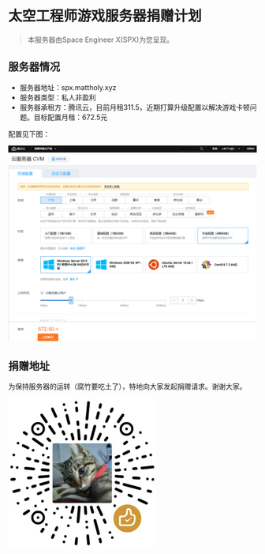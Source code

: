 # 太空工程师游戏服务器捐赠计划

> 本服务器由Space Engineer X(SPX)为您呈现。

## 服务器情况

* 服务器地址：spx.mattholy.xyz
* 服务器类型：私人非盈利
* 服务器承租方：腾讯云，目前月租311.5，近期打算升级配置以解决游戏卡顿问题。目标配置月租：672.5元

配置见下图：

![配置截图](https://github.com/mattholy/SPX-Game-Server/blob/master/Snipaste_2019-02-02_12-48-34.png)

## 捐赠地址

为保持服务器的运转（腐竹要吃土了），特地向大家发起捐赠请求。谢谢大家。

![捐款码](https://raw.githubusercontent.com/mattholy/SPX-Game-Server/master/Snipaste_2019-02-02_13-33-20.jpg)
